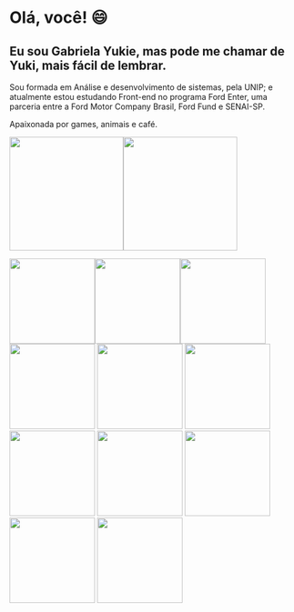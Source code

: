 

# Olá, você! 😄


## Eu sou Gabriela Yukie, mas pode me chamar de Yuki, mais fácil de lembrar.

Sou formada em Análise e desenvolvimento de sistemas, pela UNIP; e atualmente estou estudando Front-end no programa Ford Enter, uma parceria entre a Ford Motor Company Brasil, Ford Fund e SENAI-SP.

Apaixonada por games, animais e café.

<img height ="200" src="https://github-readme-stats.vercel.app/api?username=yukiecanatto&show_icons=true&theme=radical"/><img height ="200" src="https://github-readme-stats.vercel.app/api/top-langs/?username=anuraghazra&layout=donut"/>



<img height ="150" src="https://cdn.jsdelivr.net/gh/devicons/devicon/icons/github/github-original-wordmark.svg"/><img height = "150" src="https://cdn.jsdelivr.net/gh/devicons/devicon/icons/git/git-plain-wordmark.svg" /><img height = "150" src="https://cdn.jsdelivr.net/gh/devicons/devicon/icons/javascript/javascript-plain.svg" /> <img height = "150" src="https://cdn.jsdelivr.net/gh/devicons/devicon/icons/html5/html5-plain-wordmark.svg" /> <img height = "150" src="https://cdn.jsdelivr.net/gh/devicons/devicon/icons/css3/css3-plain-wordmark.svg" /> <img height = "150" src="https://cdn.jsdelivr.net/gh/devicons/devicon/icons/c/c-line.svg" /> <img height = "150" src="https://cdn.jsdelivr.net/gh/devicons/devicon/icons/cplusplus/cplusplus-line.svg" /> <img height = "150" src="https://cdn.jsdelivr.net/gh/devicons/devicon/icons/opera/opera-plain-wordmark.svg" /> <img height ="150" src="https://cdn.jsdelivr.net/gh/devicons/devicon/icons/firefox/firefox-original.svg" /> <img height ="150" src="https://cdn.jsdelivr.net/gh/devicons/devicon/icons/chrome/chrome-original.svg"/> <img height="150" src="https://cdn.jsdelivr.net/gh/devicons/devicon/icons/gimp/gimp-original.svg" />




          
